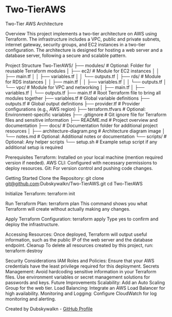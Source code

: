 # Two-TierAWS
Two-Tier AWS Architecture

Overview
This project implements a two-tier architecture on AWS using Terraform. The infrastructure includes a VPC, public and private subnets, internet gateway, security groups, and EC2 instances in a two-tier configuration. The architecture is designed for hosting a web server and a database server, following a secure and scalable pattern.

Project Structure
Two-TierAWS/
├── modules/                   # Optional: Folder for reusable Terraform modules
│   ├── ec2/                   # Module for EC2 instances
│   │   ├── main.tf
│   │   ├── variables.tf
│   │   └── outputs.tf
│   ├── rds/                   # Module for RDS instances
│   │   ├── main.tf
│   │   ├── variables.tf
│   │   └── outputs.tf
│   └── vpc/                   # Module for VPC and networking
│       ├── main.tf
│       ├── variables.tf
│       └── outputs.tf
├── main.tf                    # Root Terraform file to bring all modules together
├── variables.tf               # Global variable definitions
├── outputs.tf                 # Global output definitions
├── provider.tf                # Provider configurations (e.g., AWS region)
├── terraform.tfvars           # Optional: Environment-specific variables
├── .gitignore                 # Git ignore file for Terraform files and sensitive information
├── README.md                  # Project overview and documentation
├── docs/                      # Documentation folder for additional project resources
│   ├── architecture-diagram.png  # Architecture diagram image
│   └── notes.md               # Optional: Additional notes or documentation
└── scripts/                   # Optional: Any helper scripts
    └── setup.sh               # Example setup script if any additional setup is required


Prerequisites
Terraform: Installed on your local machine (mention required version if needed).
AWS CLI: Configured with necessary permissions to deploy resources.
Git: For version control and pushing code changes.

Getting Started
Clone the Repository:
git clone git@github.com:Dubskywalkn/Two-TierAWS.git
cd Two-TierAWS

Initialize Terraform:
terraform init

Run Terraform Plan:
terraform plan
This command shows you what Terraform will create without actually making any changes.

Apply Terraform Configuration:
terraform apply
Type yes to confirm and deploy the infrastructure.

Accessing Resources:
Once deployed, Terraform will output useful information, such as the public IP of the web server and the database endpoint.
Cleanup
To delete all resources created by this project, run:
terraform destroy

Security Considerations
IAM Roles and Policies: Ensure that your AWS credentials have the least privilege required for this deployment.
Secrets Management: Avoid hardcoding sensitive information in your Terraform files. Use environment variables or secret management solutions for passwords and keys.
Future Improvements
Scalability: Add an Auto Scaling Group for the web tier.
Load Balancing: Integrate an AWS Load Balancer for high availability.
Monitoring and Logging: Configure CloudWatch for log monitoring and alerting.


Created by Dubskywalkn - [GitHub Profile](https://github.com/Dubskywalkn)
